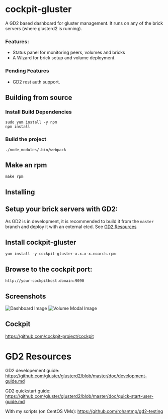 # cockpit-gluster
A GD2 based dashboard for gluster management.
It runs on any of the brick servers (where glusterd2 is running).

### Features:
- Status panel for monitoring peers, volumes and bricks
- A Wizard for brick setup and volume deployment.
### Pending Features
- GD2 rest auth support.

## Building from source

### Install Build Dependencies

```
sudo yum install -y npm
npm install
```

### Build the project
```
./node_modules/.bin/webpack
```

## Make an rpm
```
make rpm
```
## Installing

## Setup your brick servers with GD2:

As GD2 is in development, it is recommended to build it from the `master` branch and deploy it with an external etcd.
See [GD2 Resources](#GD2-Resources)

## Install cockpit-gluster
```
yum install -y cockpit-gluster-x.x.x-x.noarch.rpm
```
## Browse to the cockpit port:
`http://your-cockpithost.domain:9090`

## Screenshots
![Dashboard Image](/screenshots/dashboard.png?raw=true "Dashboard")
![Volume Modal Image](/screenshots/volume_modal.png?raw=true "Volume Modal")



## Cockpit

https://github.com/cockpit-project/cockpit

# GD2 Resources

GD2 developement guide: https://github.com/gluster/glusterd2/blob/master/doc/development-guide.md

GD2 quickstart guide: https://github.com/gluster/glusterd2/blob/master/doc/quick-start-user-guide.md

With my scripts (on CentOS VMs): https://github.com/rohantmp/gd2-testing

